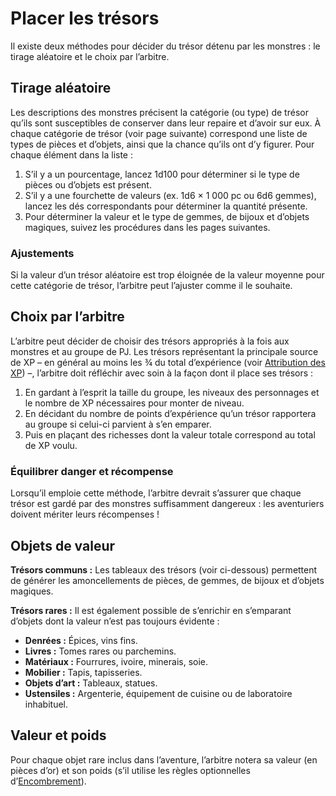 # Placer les trésors


Il existe deux méthodes pour décider du trésor détenu par les monstres :
le tirage aléatoire et le choix par l’arbitre.

## Tirage aléatoire

Les descriptions des monstres précisent la catégorie (ou type) de trésor
qu’ils sont susceptibles de conserver dans leur repaire et d’avoir sur
eux. À chaque catégorie de trésor (voir page suivante) correspond une
liste de types de pièces et d’objets, ainsi que la chance qu’ils ont d’y
figurer. Pour chaque élément dans la liste :

1.  S’il y a un pourcentage, lancez 1d100 pour déterminer si le type de
    pièces ou d’objets est présent.
2.  S’il y a une fourchette de valeurs (ex. 1d6 × 1 000 pc ou 6d6
    gemmes), lancez les dés correspondants pour déterminer la quantité
    présente.
3.  Pour déterminer la valeur et le type de gemmes, de bijoux et
    d’objets magiques, suivez les procédures dans les pages suivantes.

### Ajustements

Si la valeur d’un trésor aléatoire est trop éloignée de la valeur
moyenne pour cette catégorie de trésor, l’arbitre peut l’ajuster comme
il le souhaite.

## Choix par l’arbitre

L’arbitre peut décider de choisir des trésors appropriés à la fois aux
monstres et au groupe de PJ. Les trésors représentant la principale
source de XP – en général au moins les ¾ du total d’expérience (voir
[Attribution des XP](../Jouer_aventures/Attribution_des_XP.md)) –, l’arbitre doit
réfléchir avec soin à la façon dont il place ses trésors :

1.  En gardant à l’esprit la taille du groupe, les niveaux des
    personnages et le nombre de XP nécessaires pour monter de niveau.
2.  En décidant du nombre de points d’expérience qu’un trésor rapportera
    au groupe si celui-ci parvient à s’en emparer.
3.  Puis en plaçant des richesses dont la valeur totale correspond au
    total de XP voulu.

### Équilibrer danger et récompense

Lorsqu’il emploie cette méthode, l’arbitre devrait s’assurer que chaque
trésor est gardé par des monstres suffisamment dangereux : les
aventuriers doivent mériter leurs récompenses \!

## Objets de valeur

**Trésors communs :** Les tableaux des trésors (voir ci-dessous)
permettent de générer les amoncellements de pièces, de gemmes, de bijoux
et d’objets magiques.

**Trésors rares :** Il est également possible de s’enrichir en
s’emparant d’objets dont la valeur n’est pas toujours évidente :

  - **Denrées :** Épices, vins fins.
  - **Livres :** Tomes rares ou parchemins.
  - **Matériaux :** Fourrures, ivoire, minerais, soie.
  - **Mobilier :** Tapis, tapisseries.
  - **Objets d’art :** Tableaux, statues.
  - **Ustensiles :** Argenterie, équipement de cuisine ou de laboratoire
    inhabituel.

## Valeur et poids

Pour chaque objet rare inclus dans l’aventure, l’arbitre notera sa
valeur (en pièces d’or) et son poids (s’il utilise les règles
optionnelles
d’[Encombrement](../Aventure/Temps_poids_et_déplacement.md#encombrement-règle-optionnelle)).